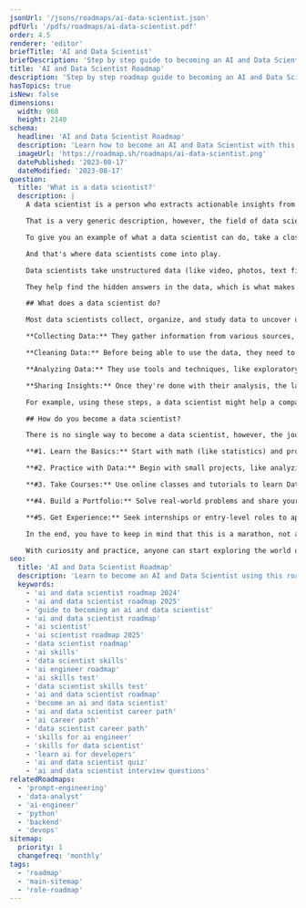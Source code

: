 ```yaml
---
jsonUrl: '/jsons/roadmaps/ai-data-scientist.json'
pdfUrl: '/pdfs/roadmaps/ai-data-scientist.pdf'
order: 4.5
renderer: 'editor'
briefTitle: 'AI and Data Scientist'
briefDescription: 'Step by step guide to becoming an AI and Data Scientist in 2025'
title: 'AI and Data Scientist Roadmap'
description: 'Step by step roadmap guide to becoming an AI and Data Scientist in 2025'
hasTopics: true
isNew: false
dimensions:
  width: 968
  height: 2140
schema:
  headline: 'AI and Data Scientist Roadmap'
  description: 'Learn how to become an AI and Data Scientist with this interactive step by step guide in 2025. We also have resources and short descriptions attached to the roadmap items so you can get everything you want to learn in one place.'
  imageUrl: 'https://roadmap.sh/roadmaps/ai-data-scientist.png'
  datePublished: '2023-08-17'
  dateModified: '2023-08-17'
question:
  title: 'What is a data scientist?'
  description: |
    A data scientist is a person who extracts actionable insights from data by using programming, statistics, machine learning, and domain knowledge.

    That is a very generic description, however, the field of data science is so broad that it's tough to define the role without going into the specifics.

    To give you an example of what a data scientist can do, take a closer look at the last selfie you took. Look at your face; what emotion are you showing? Are you happy? Sad? Crying? Laughing? All at the same time? For you, answering those questions is trivially simple; however, getting a computer to do it is a whole different problem.

    And that's where data scientists come into play.

    Data scientists take unstructured data (like video, photos, text files, etc) and structured data (like database rows, spreadsheets, etc) and figure out what it all means. By analyzing this data (some call it "big data"), they help companies make better decisions, such as understanding what customers want, how they feel about their products, or even predicting future trends.

    They help find the hidden answers in the data, which is what makes this profession so appealing to some.

    ## What does a data scientist do?

    Most data scientists collect, organize, and study data to uncover useful insights. At a high level, here's a simple way to break that process down:

    **Collecting Data:** They gather information from various sources, like websites, databases, or devices. Depending on the project, the sources of information might be very different, but the point is that once the data enters the domains of the data scientist, it's all 1's and 0's for them to process.

    **Cleaning Data:** Before being able to use the data, they need to ensure the data is formatted correctly, doesn't have any holes, and that the values actually make sense within the context of their source (i.e., that there are not too many "outliers"). They fix these mistakes and make sure the data is ready to use.

    **Analyzing Data:** They use tools and techniques, like exploratory data analysis, charts, or algorithms, to find patterns and trends.

    **Sharing Insights:** Once they're done with their analysis, the last step is sharing the results. Data scientists explain their findings in easy-to-understand ways, often with visuals, so that others can take action based on the data.

    For example, using these steps, a data scientist might help a company predict which products will sell best next month based on historical sales data and customer trends.

    ## How do you become a data scientist?

    There is no single way to become a data scientist, however, the journey usually involves these steps:

    **#1. Learn the Basics:** Start with math (like statistics) and programming (Python or R) to understand and process data efficiently.

    **#2. Practice with Data:** Begin with small projects, like analyzing trends or creating charts, and gradually tackle more complex goals.

    **#3. Take Courses:** Use online classes and tutorials to learn Data Science step by step.

    **#4. Build a Portfolio:** Solve real-world problems and share your work to showcase your skills and attract opportunities.

    **#5. Get Experience:** Seek internships or entry-level roles to apply and grow your skills.

    In the end, you have to keep in mind that this is a marathon, not a race. Rushing through knowledge or cutting corners for the sake of speed will only limit your options and your understanding by the time you actually do get the job.

    With curiosity and practice, anyone can start exploring the world of Data Science.
seo:
  title: 'AI and Data Scientist Roadmap'
  description: 'Learn to become an AI and Data Scientist using this roadmap. Community driven, articles, resources, guides, interview questions, quizzes for modern AI and Data Science.'
  keywords:
    - 'ai and data scientist roadmap 2024'
    - 'ai and data scientist roadmap 2025'
    - 'guide to becoming an ai and data scientist'
    - 'ai and data scientist roadmap'
    - 'ai scientist'
    - 'ai scientist roadmap 2025'
    - 'data scientist roadmap'
    - 'ai skills'
    - 'data scientist skills'
    - 'ai engineer roadmap'
    - 'ai skills test'
    - 'data scientist skills test'
    - 'ai and data scientist roadmap'
    - 'become an ai and data scientist'
    - 'ai and data scientist career path'
    - 'ai career path'
    - 'data scientist career path'
    - 'skills for ai engineer'
    - 'skills for data scientist'
    - 'learn ai for developers'
    - 'ai and data scientist quiz'
    - 'ai and data scientist interview questions'
relatedRoadmaps:
  - 'prompt-engineering'
  - 'data-analyst'
  - 'ai-engineer'
  - 'python'
  - 'backend'
  - 'devops'
sitemap:
  priority: 1
  changefreq: 'monthly'
tags:
  - 'roadmap'
  - 'main-sitemap'
  - 'role-roadmap'
---
```

